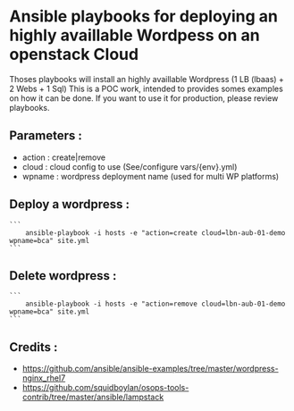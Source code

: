 # Ansible playbooks for deploying an highly availlable Wordpess on an openstack Cloud

Thoses playbooks will install an highly availlable Wordpress (1 LB (lbaas) + 2 Webs + 1 Sql)
This is a POC work, intended to provides somes examples on how it can be done.
If you want to use it for production, please review playbooks.


## Parameters :
* action : create|remove
* cloud : cloud config to use (See/configure vars/{env}.yml)
* wpname : wordpress deployment name (used for multi WP platforms)


## Deploy a wordpress : 
	```
        ansible-playbook -i hosts -e "action=create cloud=lbn-aub-01-demo wpname=bca" site.yml
	```

## Delete wordpress :
	```
        ansible-playbook -i hosts -e "action=remove cloud=lbn-aub-01-demo wpname=bca" site.yml
	```

## Credits : 
* https://github.com/ansible/ansible-examples/tree/master/wordpress-nginx_rhel7
* https://github.com/squidboylan/osops-tools-contrib/tree/master/ansible/lampstack

